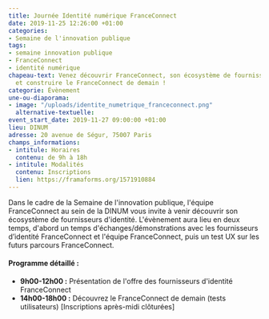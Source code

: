 ```yaml
---
title: Journée Identité numérique FranceConnect
date: 2019-11-25 12:26:00 +01:00
categories:
- Semaine de l'innovation publique
tags:
- semaine innovation publique
- FranceConnect
- identité numérique
chapeau-text: Venez découvrir FranceConnect, son écosystème de fournisseurs d'identité
  et construire le FranceConnect de demain !
categorie: Évènement
une-ou-diaporama:
- image: "/uploads/identite_numetrique_franceconnect.png"
  alternative-textuelle:
event_start_date: 2019-11-27 09:00:00 +01:00
lieu: DINUM
adresse: 20 avenue de Ségur, 75007 Paris
champs_informations:
- intitule: Horaires
  contenu: de 9h à 18h
- intitule: Modalités
  contenu: Inscriptions
  lien: https://framaforms.org/1571910884
---
```


Dans le cadre de la Semaine de l'innovation publique, l'équipe FranceConnect au sein de la DINUM vous invite à venir découvrir son écosystème de fournisseurs d'identité. L'évènement aura lieu en deux temps, d'abord un temps d'échanges/démonstrations avec les fournisseurs d’identité FranceConnect et l'équipe FranceConnect, puis un test UX sur les futurs parcours FranceConnect.

#### Programme détaillé :
* **9h00-12h00 :** Présentation de l'offre des fournisseurs d'identité FranceConnect
* **14h00-18h00 :** Découvrez le FranceConnect de demain (tests utilisateurs) [Inscriptions après-midi clôturées]
